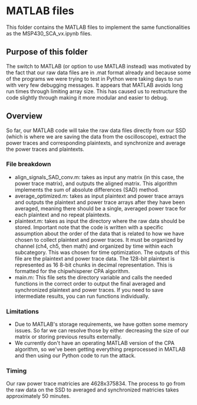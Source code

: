 # MATLAB files
This folder contains the MATLAB files to implement the same functionalities as the MSP430_SCA_vx.ipynb files.

## Purpose of this folder
The switch to MATLAB (or option to use MATLAB instead) was motivated by the fact that our raw data files are in .mat format already and because some of the programs we were trying to test in Python were taking days to run with very few debugging messages. It appears that MATLAB avoids long run times through limiting array size. This has caused us to restructure the code slightly through making it more modular and easier to debug.

## Overview
So far, our MATLAB code will take the raw data files directly from our SSD (which is where we are saving the data from the oscilloscope), extract the power traces and corresponding plaintexts, and synchronize and average the power traces and plaintexts. 

### File breakdown
- align_signals_SAD_conv.m: takes as input any matrix (in this case, the power trace matrix), and outputs the aligned matrix. This algorithm implements the sum of absolute differences (SAD) method.
- average_optimized.m: takes as input plaintext and power trace arrays and outputs the plaintext and power trace arrays after they have been averaged, meaning there should be a single, averaged power trace for each plaintext and no repeat plaintexts.
- plaintext.m: takes as input the directory where the raw data should be stored. Important note that the code is written with a specific assumption about the order of the data that is related to how we have chosen to collect plaintext and power traces. It must be organized by channel (ch4, ch5, then math) and organized by time within each subcategory. This was chosen for time optimization. The outputs of this file are the plaintext and power trace data. The 128-bit plaintext is represented as 16 8-bit chunks in decimal representation. This is formatted for the chipwhisperer CPA algorithm.
- main.m: This file sets the directory variable and calls the needed functions in the correct order to output the final averaged and synchronized plaintext and power traces. If you need to save intermediate results, you can run functions individually.

### Limitations
- Due to MATLAB's storage requirements, we have gotten some memory issues. So far we can resolve those by either decreasing the size of our matrix or storing previous results externally.
- We currently don't have an operating MATLAB version of the CPA algorithm, so we've been getting everything preprocessed in MATLAB and then using our Python code to run the attack.

### Timing
Our raw power trace matricies are 4628x375834. The process to go from the raw data on the SSD to averaged and synchronized matricies takes approximately 50 minutes.
